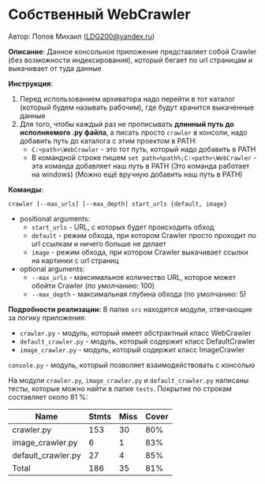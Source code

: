 # Собственный WebCrawler
Автор: Попов Михаил (LDG200@yandex.ru)


__Описание__:
Данное консольное приложение представляет собой Crawler (без возможности индексирования), который бегает по url страницам и выкачивает от туда данные


__Инструкция__:
1. Перед использованием архиватора надо перейти в тот каталог (который будем называть рабочим), где будут хранится выкаченные данные
2. Для того, чтобы каждый раз не прописывать **длинный путь до исполняемого .py файла**, а писать просто `crawler` в консоли, надо добавить путь до каталога с этим проектом в PATH:
    * `C:<path>\WebCrawler` - это тот путь, который надо добавить в PATH
    * В командной строке пишем `set path=%path%;C:<path>\WebCrawler` - эта команда добавляет наш путь в PATH (Это команда работает на windows) (Можно ещё вручную добавить наш путь в PATH)


__Команды__:
```
crawler [--max_urls] [--max_depth] start_urls {default, image}
```
* positional arguments:
  * `start_urls` - URL, с которых будет происходить обход
  * `default` - режим обхода, при котором Crawler просто проходит по url ссылкам и ничего больше не делает
  * `image` - режим обхода, при котором Crawler выкачивает ссылки на картинки с url страниц
* optional arguments:
  *  `--max_urls` - максимальное количество URL, которое может обойти Crawler (по умолчанию: 100)
  *  `--max_depth` - максимальная глубина обхода (по умолчанию: 5)


__Подробности реализации:__
В папке `src` находятся модули, отвечающие за логику приложения:
* `crawler.py` - модуль, который имеет абстрактный класс WebCrawler
* `default_crawler.py` - модуль, который содержит класс DefaultCrawler
* `image_crawler.py` - модуль, который содержит класс ImageCrawler

`console.py` - модуль, который позволяет взаимодействовать с консолью

На модули `crawler.py`, `image_crawler.py` и `default_crawler.py` написаны тесты, которые можно найти в папке `tests`. Покрытие по строкам составляет около 81 %:


| Name               | Stmts | Miss | Cover |
|--------------------|-------|------|-------|
| crawler.py         | 153   | 30   | 80%   |
| image_crawler.py   | 6     | 1    | 83%   |
| default_crawler.py | 27    | 4    | 85%   |
| Total              | 186   | 35   | 81%   |